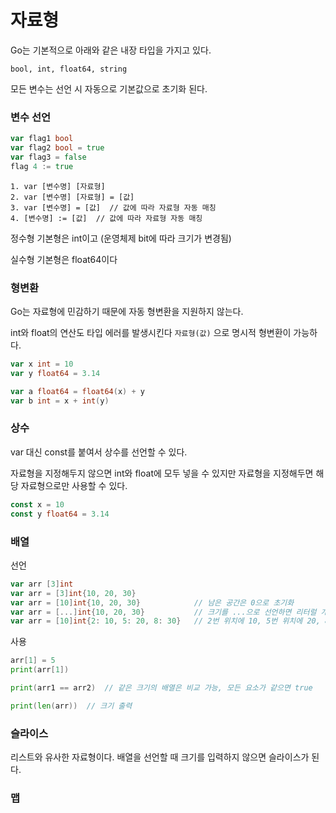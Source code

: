 # 자료형
Go는 기본적으로 아래와 같은 내장 타입을 가지고 있다.
```
bool, int, float64, string
```

모든 변수는 선언 시 자동으로 기본값으로 초기화 된다.

### 변수 선언
```go
var flag1 bool
var flag2 bool = true
var flag3 = false
flag 4 := true
```
```
1. var [변수명] [자료형]
2. var [변수명] [자료형] = [값]
3. var [변수명] = [값]  // 값에 따라 자료형 자동 매칭
4. [변수명] := [값]  // 값에 따라 자료형 자동 매칭
```
정수형 기본형은 int이고 (운영체제 bit에 따라 크기가 변경됨)

실수형 기본형은 float64이다


### 형변환
Go는 자료형에 민감하기 때문에 자동 형변환을 지원하지 않는다.

int와 float의 연산도 타입 에러를 발생시킨다 `자료형(값)` 으로 명시적 형변환이 가능하다.

```go
var x int = 10
var y float64 = 3.14

var a float64 = float64(x) + y
var b int = x + int(y)
```

### 상수
var 대신 const를 붙여서 상수를 선언할 수 있다.

자료형을 지정해두지 않으면 int와 float에 모두 넣을 수 있지만 자료형을 지정해두면 해당 자료형으로만 사용할 수 있다.
```go
const x = 10
const y float64 = 3.14
```

### 배열
선언
```go
var arr [3]int
var arr = [3]int{10, 20, 30}
var arr = [10]int{10, 20, 30}            // 남은 공간은 0으로 초기화
var arr = [...]int{10, 20, 30}           // 크기를 ...으로 선언하면 리터럴 개수에 따라 자동으로 3칸이 됨
var arr = [10]int{2: 10, 5: 20, 8: 30}   // 2번 위치에 10, 5번 위치에 20, 8번 위치에 30으로 초기화
```

사용
```go
arr[1] = 5
print(arr[1])

print(arr1 == arr2)  // 같은 크기의 배열은 비교 가능, 모든 요소가 같으면 true

print(len(arr))  // 크기 출력
```

### 슬라이스
리스트와 유사한 자료형이다.
배열을 선언할 때 크기를 입력하지 않으면 슬라이스가 된다.



### 맵




